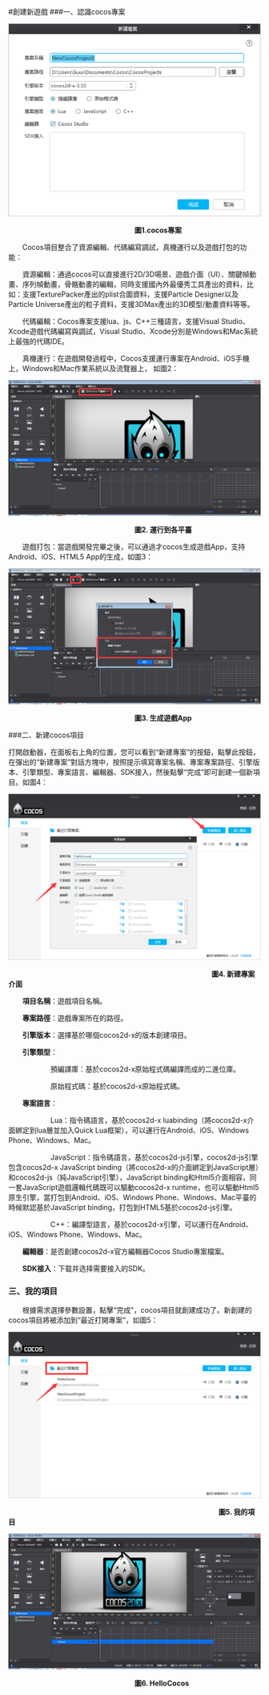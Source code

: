 #創建新遊戲
###一、認識cocos專案

![image](res_tw/image0001.png)

&emsp;&emsp;&emsp;&emsp;&emsp;&emsp;&emsp;&emsp;&emsp;&emsp;&emsp;&emsp;&emsp;&emsp;&emsp;&emsp;&emsp;&emsp;**圖1.cocos專案**

&emsp;&emsp;Cocos項目整合了資源編輯、代碼編寫調試，真機運行以及遊戲打包的功能：

&emsp;&emsp;資源編輯：通過cocos可以直接進行2D/3D場景、遊戲介面（UI）、關鍵幀動畫、序列幀動畫，骨骼動畫的編輯，同時支援國內外最優秀工具產出的資料，比如：支援TexturePacker產出的plist合圖資料，支援Particle Designer以及Particle Universe產出的粒子資料，支援3DMax產出的3D模型/動畫資料等等。

&emsp;&emsp;代碼編輯：Cocos專案支援lua、js、C++三種語言，支援Visual Studio、Xcode遊戲代碼編寫與調試，Visual Studio、Xcode分別是Windows和Mac系統上最強的代碼IDE。

&emsp;&emsp;真機運行：在遊戲開發過程中，Cocos支援運行專案在Android、iOS手機上，Windows和Mac作業系統以及流覽器上， 如圖2：

![image](res_tw/image0003.png)

&emsp;&emsp;&emsp;&emsp;&emsp;&emsp;&emsp;&emsp;&emsp;&emsp;&emsp;&emsp;&emsp;&emsp;&emsp;&emsp;&emsp;&emsp;**圖2. 運行到各平臺**

&emsp;&emsp;遊戲打包：當遊戲開發完畢之後，可以通過才cocos生成遊戲App，支持Android、iOS、HTML5 App的生成，如圖3：
 
![image](res_tw/image0004.png)

&emsp;&emsp;&emsp;&emsp;&emsp;&emsp;&emsp;&emsp;&emsp;&emsp;&emsp;&emsp;&emsp;&emsp;&emsp;&emsp;&emsp;&emsp;**圖3. 生成遊戲App**

###二、新建cocos項目

打開啟動器，在面板右上角的位置，您可以看到“新建專案”的按鈕，點擊此按鈕，在彈出的“新建專案”對話方塊中，按照提示填寫專案名稱、專案專案路徑、引擎版本、引擎類型、專案語言、編輯器、SDK接入，然後點擊“完成”即可創建一個新項目。如圖4：

![image](res_tw/image0005.png)

&emsp;&emsp;&emsp;&emsp;&emsp;&emsp;&emsp;&emsp;&emsp;&emsp;&emsp;&emsp;&emsp;&emsp;&emsp;&emsp;&emsp;&emsp;&emsp;&emsp;&emsp;&emsp;&emsp;&emsp;&emsp;&emsp;&emsp;&emsp;&emsp;**圖4. 新建專案介面**

&emsp;&emsp;**項目名稱**：遊戲項目名稱。

&emsp;&emsp;**專案路徑**：遊戲專案所在的路徑。

&emsp;&emsp;**引擎版本**：選擇基於哪個cocos2d-x的版本創建項目。

&emsp;&emsp;**引擎類型**：
         
&emsp;&emsp;&emsp;&emsp;&emsp;&emsp;預編譯庫：基於cocos2d-x原始程式碼編譯而成的二進位庫。

&emsp;&emsp;&emsp;&emsp;&emsp;&emsp;原始程式碼：基於cocos2d-x原始程式碼。

&emsp;&emsp;**專案語言**：

&emsp;&emsp;&emsp;&emsp;&emsp;&emsp;Lua：指令碼語言，基於cocos2d-x luabinding（將cocos2d-x介面綁定到lua層並加入Quick Lua框架），可以運行在Android、iOS、Windows Phone、Windows、Mac。

&emsp;&emsp;&emsp;&emsp;&emsp;&emsp;JavaScript：指令碼語言，基於cocos2d-js引擎，cocos2d-js引擎包含cocos2d-x JavaScript binding（將cocos2d-x的介面綁定到JavaScript層）和cocos2d-js（純JavaScript引擎），JavaScript binding和Html5介面相容，同一套JavaScript遊戲邏輯代碼既可以驅動cocos2d-x runtime，也可以驅動Html5原生引擎，當打包到Android、iOS、Windows Phone、Windows、Mac平臺的時候默認基於JavaScript binding，打包到HTML5基於cocos2d-js引擎。

&emsp;&emsp;&emsp;&emsp;&emsp;&emsp;C++：編譯型語言，基於cocos2d-x引擎，可以運行在Android、iOS、Windows Phone、Windows、Mac。

&emsp;&emsp;**編輯器**：是否創建cocos2d-x官方編輯器Cocos Studio專案檔案。

&emsp;&emsp;**SDK接入**：下载并选择需要接入的SDK。

### 三、我的項目 ###

&emsp;&emsp;根據需求選擇參數設置，點擊“完成”，cocos項目就創建成功了。新創建的cocos項目將被添加到“最近打開專案”，如圖5：

![image](res_tw/image0006.png)

&emsp;&emsp;&emsp;&emsp;&emsp;&emsp;&emsp;&emsp;&emsp;&emsp;&emsp;&emsp;&emsp;&emsp;&emsp;&emsp;&emsp;&emsp;&emsp;&emsp;&emsp;&emsp;&emsp;&emsp;&emsp;&emsp;&emsp;&emsp;&emsp;&emsp;**圖5. 我的項目** 

![image](res_tw/image0007.png)

&emsp;&emsp;&emsp;&emsp;&emsp;&emsp;&emsp;&emsp;&emsp;&emsp;&emsp;&emsp;&emsp;&emsp;&emsp;&emsp;&emsp;&emsp;**圖6. HelloCocos** 